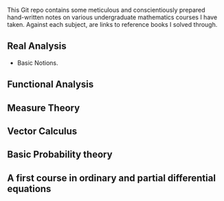 This Git repo contains some meticulous and conscientiously prepared hand-written notes on various undergraduate mathematics courses I have taken. Against each subject, are links to reference books I solved through.

## Real Analysis

- Basic Notions.

## Functional Analysis
## Measure Theory
## Vector Calculus
## Basic Probability theory
## A first course in ordinary and partial differential equations
